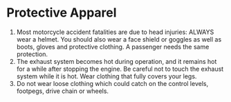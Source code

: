 # Protective Apparel

1. Most motorcycle accident fatalities are due to head injuries: ALWAYS wear a helmet. You should also wear a face shield or goggles as well as boots, gloves and protective clothing. A passenger needs the same protection.
2. The exhaust system becomes hot during operation, and it remains hot for a while after stopping the engine. Be careful not to touch the exhaust system while it is hot. Wear clothing that fully covers your legs.
3. Do not wear loose clothing which could catch on the control levels, footpegs, drive chain or wheels.​

